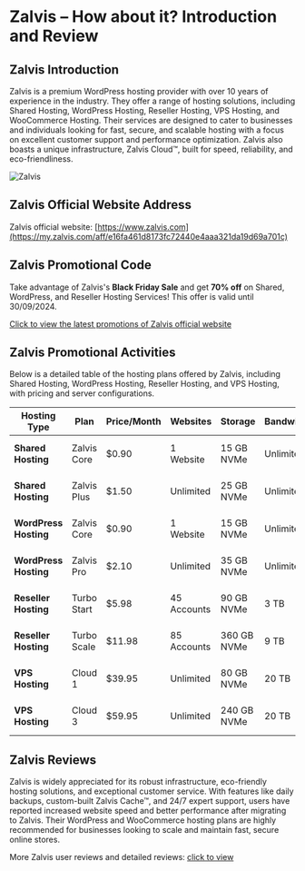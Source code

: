 # Zalvis – How about it? Introduction and Review

## Zalvis Introduction
Zalvis is a premium WordPress hosting provider with over 10 years of experience in the industry. They offer a range of hosting solutions, including Shared Hosting, WordPress Hosting, Reseller Hosting, VPS Hosting, and WooCommerce Hosting. Their services are designed to cater to businesses and individuals looking for fast, secure, and scalable hosting with a focus on excellent customer support and performance optimization. Zalvis also boasts a unique infrastructure, Zalvis Cloud™, built for speed, reliability, and eco-friendliness.

![Zalvis](https://github.com/user-attachments/assets/0ec5fb5b-ca37-4ac1-8b27-4c2dd9830677)

## Zalvis Official Website Address
Zalvis official website: [https://www.zalvis.com](https://my.zalvis.com/aff/e16fa461d8173fc72440e4aaa321da19d69a701c)

## Zalvis Promotional Code
Take advantage of Zalvis's **Black Friday Sale** and get **70% off** on Shared, WordPress, and Reseller Hosting Services! This offer is valid until 30/09/2024.

[Click to view the latest promotions of Zalvis official website](https://my.zalvis.com/aff/e16fa461d8173fc72440e4aaa321da19d69a701c)

## Zalvis Promotional Activities

Below is a detailed table of the hosting plans offered by Zalvis, including Shared Hosting, WordPress Hosting, Reseller Hosting, and VPS Hosting, with pricing and server configurations.

| **Hosting Type**          | **Plan**           | **Price/Month** | **Websites** | **Storage**  | **Bandwidth**    | **Support**           | **Purchase Link**                                      |
|---------------------------|--------------------|-----------------|--------------|--------------|------------------|-----------------------|--------------------------------------------------------|
| **Shared Hosting**         | Zalvis Core        | $0.90           | 1 Website    | 15 GB NVMe   | Unlimited        | 24/7 Priority Support  | [Order Now](https://my.zalvis.com/aff/e16fa461d8173fc72440e4aaa321da19d69a701c)                    |
| **Shared Hosting**         | Zalvis Plus        | $1.50           | Unlimited    | 25 GB NVMe   | Unlimited        | 24/7 Priority Support  | [Order Now](https://my.zalvis.com/aff/e16fa461d8173fc72440e4aaa321da19d69a701c)                    |
| **WordPress Hosting**      | Zalvis Core        | $0.90           | 1 Website    | 15 GB NVMe   | Unlimited        | 24/7 Priority Support  | [Order Now](https://my.zalvis.com/aff/e16fa461d8173fc72440e4aaa321da19d69a701c)                    |
| **WordPress Hosting**      | Zalvis Pro         | $2.10           | Unlimited    | 35 GB NVMe   | Unlimited        | 24/7 Priority Support  | [Order Now](https://my.zalvis.com/aff/e16fa461d8173fc72440e4aaa321da19d69a701c)                    |
| **Reseller Hosting**       | Turbo Start        | $5.98           | 45 Accounts  | 90 GB NVMe   | 3 TB             | 24/7 Priority Support  | [Order Now](https://my.zalvis.com/aff/e16fa461d8173fc72440e4aaa321da19d69a701c)                    |
| **Reseller Hosting**       | Turbo Scale        | $11.98          | 85 Accounts  | 360 GB NVMe  | 9 TB             | 24/7 Priority Support  | [Order Now](https://my.zalvis.com/aff/e16fa461d8173fc72440e4aaa321da19d69a701c)                    |
| **VPS Hosting**            | Cloud 1            | $39.95          | Unlimited    | 80 GB NVMe   | 20 TB            | Fully Managed Support | [Order Now](https://my.zalvis.com/aff/e16fa461d8173fc72440e4aaa321da19d69a701c)                    |
| **VPS Hosting**            | Cloud 3            | $59.95          | Unlimited    | 240 GB NVMe  | 20 TB            | Fully Managed Support | [Order Now](https://my.zalvis.com/aff/e16fa461d8173fc72440e4aaa321da19d69a701c)                    |

## Zalvis Reviews
Zalvis is widely appreciated for its robust infrastructure, eco-friendly hosting solutions, and exceptional customer service. With features like daily backups, custom-built Zalvis Cache™, and 24/7 expert support, users have reported increased website speed and better performance after migrating to Zalvis. Their WordPress and WooCommerce hosting plans are highly recommended for businesses looking to scale and maintain fast, secure online stores.

More Zalvis user reviews and detailed reviews: [click to view](https://my.zalvis.com/aff/e16fa461d8173fc72440e4aaa321da19d69a701c)
